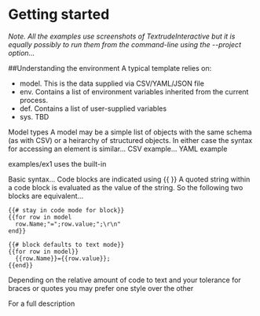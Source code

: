 # Getting started

*Note.  All the examples use screenshots of TextrudeInteractive but it is equally possibly to run them from the command-line using the --project option...*



##Understanding the environment
A typical template relies on:
- model.  This is the data supplied via CSV/YAML/JSON file
- env. Contains a list of environment variables inherited from the current process. 
- def.  Contains a list of user-supplied variables 
- sys. TBD 

Model types
A model may be a simple list of objects with the same schema (as with CSV) or a heirarchy of structured objects.  In either case the syntax for accessing an element is similar...
CSV example...
YAML example


examples/ex1 uses the built-in 

Basic syntax...
Code blocks are indicated using {{ }} A quoted string within a code block is evaluated as the value of the string. So the following two blocks are equivalent...

```
{{# stay in code mode for block}}
{{for row in model
  row.Name;"=";row.value;";\r\n"
end}}

{{# block defaults to text mode}}
{{for row in model}}
  {{row.Name}}={{row.value}};
{{end}}
```
Depending on the relative amount of code to text and your tolerance for braces or quotes you may prefer one style over the other 




For a full description 

